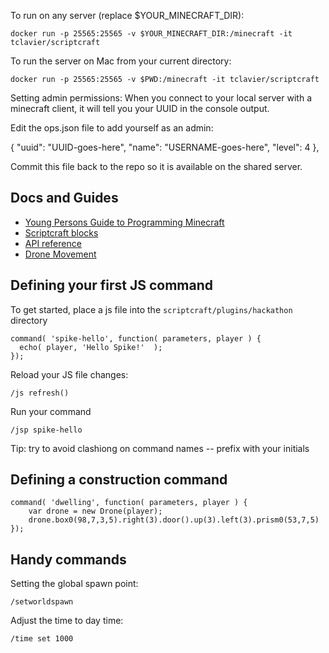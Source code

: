 
To run on any server (replace $YOUR_MINECRAFT_DIR):

    docker run -p 25565:25565 -v $YOUR_MINECRAFT_DIR:/minecraft -it tclavier/scriptcraft

To run the server on Mac from your current directory:

    docker run -p 25565:25565 -v $PWD:/minecraft -it tclavier/scriptcraft


Setting admin permissions:
When you connect to your local server with a minecraft client, it will tell you your UUID in the console output.

Edit the ops.json file to add yourself as an admin:

{
    "uuid": "UUID-goes-here",
    "name": "USERNAME-goes-here",
    "level": 4
  },

Commit this file back to the repo so it is available on the shared server.


Docs and Guides
---------------

* [Young Persons Guide to Programming Minecraft](https://github.com/walterhiggins/ScriptCraft/blob/master/docs/YoungPersonsGuideToProgrammingMinecraft.md)
 * [Scriptcraft blocks](https://github.com/walterhiggins/ScriptCraft/blob/master/docs/YoungPersonsGuideToProgrammingMinecraft.md#common-block-materials)
* [API reference](https://github.com/walterhiggins/ScriptCraft/blob/development/docs/API-Reference.md)
 * [Drone Movement](https://github.com/walterhiggins/ScriptCraft/blob/development/docs/API-Reference.md#drone-movement)



Defining your first JS command
------------------------------

To get started, place a js file into the `scriptcraft/plugins/hackathon` directory

```
command( 'spike-hello', function( parameters, player ) {
  echo( player, 'Hello Spike!'  );
});
```

Reload your JS file changes: 

```
/js refresh()
```

Run your command

```
/jsp spike-hello
```

Tip: try to avoid clashiong on command names -- prefix with your initials

Defining a construction command
-------------------------------

```
command( 'dwelling', function( parameters, player ) {
    var drone = new Drone(player);
    drone.box0(98,7,3,5).right(3).door().up(3).left(3).prism0(53,7,5)
});
```


Handy commands
--------------

Setting the global spawn point:

    /setworldspawn

Adjust the time to day time:

    /time set 1000
